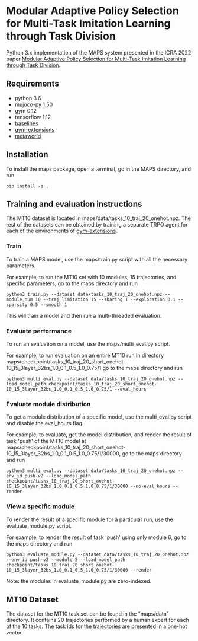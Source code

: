# Modular Adaptive Policy Selection for Multi-Task Imitation Learning through Task Division
Python 3.x implementation of the MAPS system presented in the ICRA 2022 paper [Modular Adaptive Policy Selection for Multi-Task Imitation Learning through Task Division](https://arxiv.org/abs/2203.14855).

## Requirements
* python 3.6
* mujoco-py 1.50
* gym 0.12
* tensorflow 1.12
* [baselines](https://github.com/openai/baselines)
* [gym-extensions](https://github.com/Breakend/gym-extensions)
* [metaworld](https://github.com/rlworkgroup/metaworld)

## Installation
To install the maps package, open a terminal, go in the MAPS directory, and run
```
pip install -e .
```

## Training and evaluation instructions
The MT10 dataset is located in maps/data/tasks_10_traj_20_onehot.npz. The rest of the datasets can be obtained by training a separate TRPO agent for each of the environments of [gym-extensions](https://github.com/Breakend/gym-extensions).

### Train
To train a MAPS model, use the maps/train.py script with all the necessary parameters.

For example, to run the MT10 set with 10 modules, 15 trajectories, and specific parameters, go to the maps directory and run
```
python3 train.py --dataset data/tasks_10_traj_20_onehot.npz --module_num 10 --traj_limitation 15 --sharing 1 --exploration 0.1 --sparsity 0.5 --smooth 1
```
This will train a model and then run a multi-threaded evaluation. 

### Evaluate performance
To run an evaluation on a model, use the maps/multi_eval.py script.

For example, to run evaluation on an entire MT10 run in directory maps/checkpoint/tasks_10_traj_20_short_onehot-10_15_3layer_32bs_1.0_0.1_0.5_1.0_0.75/1 go to the maps directory and run
```
python3 multi_eval.py --dataset data/tasks_10_traj_20_onehot.npz --load_model_path checkpoint/tasks_10_traj_20_short_onehot-10_15_3layer_32bs_1.0_0.1_0.5_1.0_0.75/1 --eval_hours
```

### Evaluate module distribution
To get a module distribution of a specific model, use the multi_eval.py script and disable the eval_hours flag.

For example, to evaluate, get the model distribution, and render the result of task 'push' of the MT10 model at maps/checkpoint/tasks_10_traj_20_short_onehot-10_15_3layer_32bs_1.0_0.1_0.5_1.0_0.75/1/30000, go to the maps directory and run
```
python3 multi_eval.py --dataset data/tasks_10_traj_20_onehot.npz --env_id push-v2 --load_model_path checkpoint/tasks_10_traj_20_short_onehot-10_15_3layer_32bs_1.0_0.1_0.5_1.0_0.75/1/30000 --no-eval_hours --render
```

### View a specific module
To render the result of a specific module for a particular run, use the evaluate_module.py script.

For example, to render the result of task 'push' using only module 6, go to the maps directory and run
```
python3 evaluate_module.py --dataset data/tasks_10_traj_20_onehot.npz --env_id push-v2 --module 5 --load_model_path checkpoint/tasks_10_traj_20_short_onehot-10_15_3layer_32bs_1.0_0.1_0.5_1.0_0.75/1/30000 --render
```
Note: the modules in evaluate_module.py are zero-indexed.

## MT10 Dataset
The dataset for the MT10 task set can be found in the "maps/data" directory. It contains 20 trajectories performed by a human expert for each of the 10 tasks. The task ids for the trajectories are presented in a one-hot vector.
